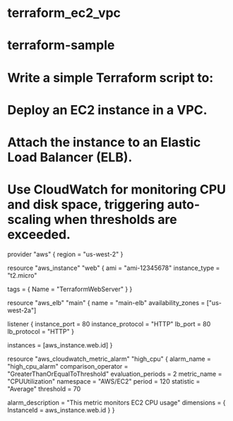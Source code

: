 # terraform_ec2_vpc
# terraform-sample

# Write a simple Terraform script to:

# Deploy an EC2 instance in a VPC.
# Attach the instance to an Elastic Load Balancer (ELB).
# Use CloudWatch for monitoring CPU and disk space, triggering auto-scaling when thresholds are exceeded.

provider "aws" {
  region = "us-west-2"
}

resource "aws_instance" "web" {
  ami           = "ami-12345678"
  instance_type = "t2.micro"

  tags = {
    Name = "TerraformWebServer"
  }
}

resource "aws_elb" "main" {
  name               = "main-elb"
  availability_zones = ["us-west-2a"]

  listener {
    instance_port     = 80
    instance_protocol = "HTTP"
    lb_port           = 80
    lb_protocol       = "HTTP"
  }

  instances = [aws_instance.web.id]
}

resource "aws_cloudwatch_metric_alarm" "high_cpu" {
  alarm_name          = "high_cpu_alarm"
  comparison_operator = "GreaterThanOrEqualToThreshold"
  evaluation_periods  = 2
  metric_name         = "CPUUtilization"
  namespace           = "AWS/EC2"
  period              = 120
  statistic           = "Average"
  threshold           = 70

  alarm_description = "This metric monitors EC2 CPU usage"
  dimensions = {
    InstanceId = aws_instance.web.id
  }
}

